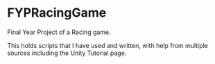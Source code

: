 # FYPRacingGame
Final Year Project of a Racing game. 

This holds scripts that I have used and written, with help from multiple sources including the Unity Tutorial page.
